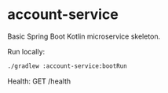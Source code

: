 # account-service

Basic Spring Boot Kotlin microservice skeleton.

Run locally:
```bash
./gradlew :account-service:bootRun
```

Health: GET /health
